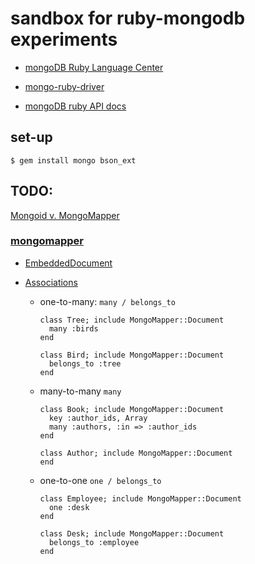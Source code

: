 # sandbox for ruby-mongodb experiments

- [mongoDB Ruby Language Center](http://www.mongodb.org/display/DOCS/Ruby+Language+Center)

- [mongo-ruby-driver](https://github.com/mongodb/mongo-ruby-driver)

- [mongoDB ruby API docs](http://api.mongodb.org/ruby/current/)

## set-up

    $ gem install mongo bson_ext

## TODO:

[Mongoid v. MongoMapper](http://www.rubyinside.com/mongoid-vs-mongomapper-two-great-mongodb-libraries-for-ruby-3432.html)



### [mongomapper](http://mongomapper.com/)

- [EmbeddedDocument](http://mongomapper.com/documentation/embedded-document.html)

- [Associations](http://mongomapper.com/documentation/plugins/associations.html)

  - one-to-many: `many / belongs_to`

        class Tree; include MongoMapper::Document
          many :birds
        end
        
        class Bird; include MongoMapper::Document
          belongs_to :tree
        end

  - many-to-many `many`

        class Book; include MongoMapper::Document
          key :author_ids, Array
          many :authors, :in => :author_ids
        end
        
        class Author; include MongoMapper::Document
        end

  - one-to-one `one / belongs_to`

        class Employee; include MongoMapper::Document
          one :desk
        end
        
        class Desk; include MongoMapper::Document
          belongs_to :employee
        end
